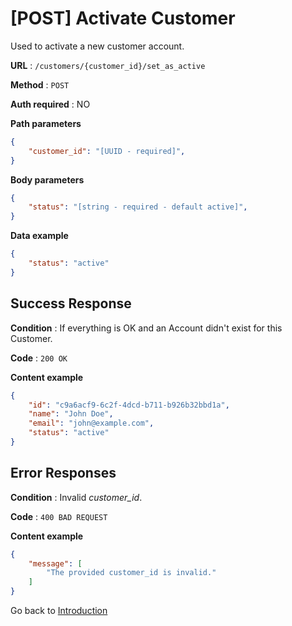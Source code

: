 # [POST] Activate Customer

Used to activate a new customer account.

**URL** : `/customers/{customer_id}/set_as_active`

**Method** : `POST`

**Auth required** : NO

**Path parameters**

```json
{
    "customer_id": "[UUID - required]",
}
```

**Body parameters**

```json
{
    "status": "[string - required - default active]",
}
```

**Data example**

```json
{
    "status": "active"
}
```

## Success Response

**Condition** : If everything is OK and an Account didn't exist for this Customer.

**Code** : `200 OK`

**Content example**

```json
{
    "id": "c9a6acf9-6c2f-4dcd-b711-b926b32bbd1a",
    "name": "John Doe",
    "email": "john@example.com",
    "status": "active"
}
```

## Error Responses

**Condition** : Invalid *customer_id*.

**Code** : `400 BAD REQUEST`

**Content example**

```json
{
    "message": [
        "The provided customer_id is invalid."
    ]
}
```

Go back to [Introduction](/api-reference/introduction.md)
